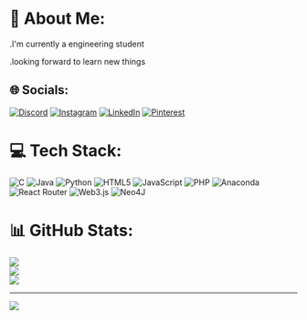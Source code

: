 # 💫 About Me:
.I'm currently a engineering student

.looking forward to learn new things


## 🌐 Socials:
[![Discord](https://img.shields.io/badge/Discord-%237289DA.svg?logo=discord&logoColor=white)](https://discord.gg/@Naseema) [![Instagram](https://img.shields.io/badge/Instagram-%23E4405F.svg?logo=Instagram&logoColor=white)](https://instagram.com/@se_em_a__) [![LinkedIn](https://img.shields.io/badge/LinkedIn-%230077B5.svg?logo=linkedin&logoColor=white)](https://linkedin.com/in/@naseema) [![Pinterest](https://img.shields.io/badge/Pinterest-%23E60023.svg?logo=Pinterest&logoColor=white)](https://pinterest.com/@naseema) 

# 💻 Tech Stack:
![C](https://img.shields.io/badge/c-%2300599C.svg?style=plastic&logo=c&logoColor=white) ![Java](https://img.shields.io/badge/java-%23ED8B00.svg?style=plastic&logo=openjdk&logoColor=white) ![Python](https://img.shields.io/badge/python-3670A0?style=plastic&logo=python&logoColor=ffdd54) ![HTML5](https://img.shields.io/badge/html5-%23E34F26.svg?style=plastic&logo=html5&logoColor=white) ![JavaScript](https://img.shields.io/badge/javascript-%23323330.svg?style=plastic&logo=javascript&logoColor=%23F7DF1E) ![PHP](https://img.shields.io/badge/php-%23777BB4.svg?style=plastic&logo=php&logoColor=white) ![Anaconda](https://img.shields.io/badge/Anaconda-%2344A833.svg?style=plastic&logo=anaconda&logoColor=white) ![React Router](https://img.shields.io/badge/React_Router-CA4245?style=plastic&logo=react-router&logoColor=white) ![Web3.js](https://img.shields.io/badge/web3.js-F16822?style=plastic&logo=web3.js&logoColor=white) ![Neo4J](https://img.shields.io/badge/Neo4j-008CC1?style=plastic&logo=neo4j&logoColor=white)
# 📊 GitHub Stats:
![](https://github-readme-stats.vercel.app/api?username=naseemagithub&theme=dark&hide_border=false&include_all_commits=true&count_private=true)<br/>
![](https://github-readme-streak-stats.herokuapp.com/?user=naseemagithub&theme=dark&hide_border=false)<br/>
![](https://github-readme-stats.vercel.app/api/top-langs/?username=naseemagithub&theme=dark&hide_border=false&include_all_commits=true&count_private=true&layout=compact)

---
[![](https://visitcount.itsvg.in/api?id=naseemagithub&icon=0&color=1)](https://visitcount.itsvg.in)

<!-- Proudly created with GPRM ( https://gprm.itsvg.in ) -->
